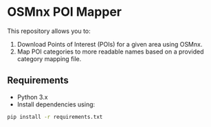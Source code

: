 # OSMnx POI Mapper

This repository allows you to:
1. Download Points of Interest (POIs) for a given area using OSMnx.
2. Map POI categories to more readable names based on a provided category mapping file.

## Requirements
- Python 3.x
- Install dependencies using:

```bash
pip install -r requirements.txt
